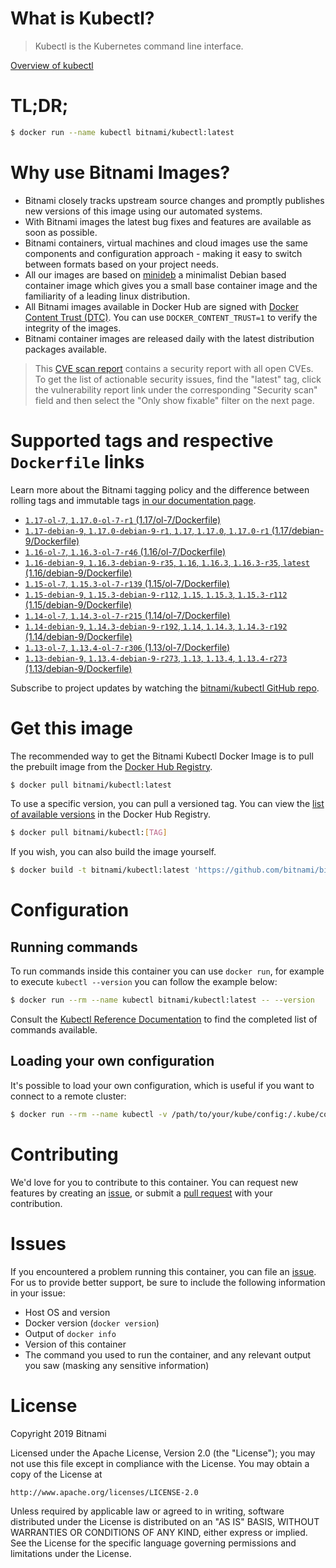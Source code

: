 
# What is Kubectl?

> Kubectl is the Kubernetes command line interface.

[Overview of kubectl](https://kubernetes.io/docs/reference/kubectl/overview/)

# TL;DR;

```bash
$ docker run --name kubectl bitnami/kubectl:latest
```

# Why use Bitnami Images?

* Bitnami closely tracks upstream source changes and promptly publishes new versions of this image using our automated systems.
* With Bitnami images the latest bug fixes and features are available as soon as possible.
* Bitnami containers, virtual machines and cloud images use the same components and configuration approach - making it easy to switch between formats based on your project needs.
* All our images are based on [minideb](https://github.com/bitnami/minideb) a minimalist Debian based container image which gives you a small base container image and the familiarity of a leading linux distribution.
* All Bitnami images available in Docker Hub are signed with [Docker Content Trust (DTC)](https://docs.docker.com/engine/security/trust/content_trust/). You can use `DOCKER_CONTENT_TRUST=1` to verify the integrity of the images.
* Bitnami container images are released daily with the latest distribution packages available.


> This [CVE scan report](https://quay.io/repository/bitnami/kubectl?tab=tags) contains a security report with all open CVEs. To get the list of actionable security issues, find the "latest" tag, click the vulnerability report link under the corresponding "Security scan" field and then select the "Only show fixable" filter on the next page.

# Supported tags and respective `Dockerfile` links

Learn more about the Bitnami tagging policy and the difference between rolling tags and immutable tags [in our documentation page](https://docs.bitnami.com/containers/how-to/understand-rolling-tags-containers/).


* [`1.17-ol-7`, `1.17.0-ol-7-r1` (1.17/ol-7/Dockerfile)](https://github.com/bitnami/bitnami-docker-kubectl/blob/1.17.0-ol-7-r1/1.17/ol-7/Dockerfile)
* [`1.17-debian-9`, `1.17.0-debian-9-r1`, `1.17`, `1.17.0`, `1.17.0-r1` (1.17/debian-9/Dockerfile)](https://github.com/bitnami/bitnami-docker-kubectl/blob/1.17.0-debian-9-r1/1.17/debian-9/Dockerfile)
* [`1.16-ol-7`, `1.16.3-ol-7-r46` (1.16/ol-7/Dockerfile)](https://github.com/bitnami/bitnami-docker-kubectl/blob/1.16.3-ol-7-r46/1.16/ol-7/Dockerfile)
* [`1.16-debian-9`, `1.16.3-debian-9-r35`, `1.16`, `1.16.3`, `1.16.3-r35`, `latest` (1.16/debian-9/Dockerfile)](https://github.com/bitnami/bitnami-docker-kubectl/blob/1.16.3-debian-9-r35/1.16/debian-9/Dockerfile)
* [`1.15-ol-7`, `1.15.3-ol-7-r139` (1.15/ol-7/Dockerfile)](https://github.com/bitnami/bitnami-docker-kubectl/blob/1.15.3-ol-7-r139/1.15/ol-7/Dockerfile)
* [`1.15-debian-9`, `1.15.3-debian-9-r112`, `1.15`, `1.15.3`, `1.15.3-r112` (1.15/debian-9/Dockerfile)](https://github.com/bitnami/bitnami-docker-kubectl/blob/1.15.3-debian-9-r112/1.15/debian-9/Dockerfile)
* [`1.14-ol-7`, `1.14.3-ol-7-r215` (1.14/ol-7/Dockerfile)](https://github.com/bitnami/bitnami-docker-kubectl/blob/1.14.3-ol-7-r215/1.14/ol-7/Dockerfile)
* [`1.14-debian-9`, `1.14.3-debian-9-r192`, `1.14`, `1.14.3`, `1.14.3-r192` (1.14/debian-9/Dockerfile)](https://github.com/bitnami/bitnami-docker-kubectl/blob/1.14.3-debian-9-r192/1.14/debian-9/Dockerfile)
* [`1.13-ol-7`, `1.13.4-ol-7-r306` (1.13/ol-7/Dockerfile)](https://github.com/bitnami/bitnami-docker-kubectl/blob/1.13.4-ol-7-r306/1.13/ol-7/Dockerfile)
* [`1.13-debian-9`, `1.13.4-debian-9-r273`, `1.13`, `1.13.4`, `1.13.4-r273` (1.13/debian-9/Dockerfile)](https://github.com/bitnami/bitnami-docker-kubectl/blob/1.13.4-debian-9-r273/1.13/debian-9/Dockerfile)

Subscribe to project updates by watching the [bitnami/kubectl GitHub repo](https://github.com/bitnami/bitnami-docker-kubectl).

# Get this image

The recommended way to get the Bitnami Kubectl Docker Image is to pull the prebuilt image from the [Docker Hub Registry](https://hub.docker.com/r/bitnami/kubectl).

```bash
$ docker pull bitnami/kubectl:latest
```

To use a specific version, you can pull a versioned tag. You can view the [list of available versions](https://hub.docker.com/r/bitnami/kubectl/tags/) in the Docker Hub Registry.

```bash
$ docker pull bitnami/kubectl:[TAG]
```

If you wish, you can also build the image yourself.

```bash
$ docker build -t bitnami/kubectl:latest 'https://github.com/bitnami/bitnami-docker-kubectl.git#master:1.16/debian-9'
```

# Configuration

## Running commands

To run commands inside this container you can use `docker run`, for example to execute `kubectl --version` you can follow the example below:

```bash
$ docker run --rm --name kubectl bitnami/kubectl:latest -- --version
```

Consult the [Kubectl Reference Documentation](https://kubernetes.io/docs/reference/generated/kubectl/kubectl-commands) to find the completed list of commands available.

## Loading your own configuration

It's possible to load your own configuration, which is useful if you want to connect to a remote cluster:

```bash
$ docker run --rm --name kubectl -v /path/to/your/kube/config:/.kube/config bitnami/kubectl:latest
```

# Contributing

We'd love for you to contribute to this container. You can request new features by creating an [issue](https://github.com/bitnami/bitnami-docker-kubectl/issues), or submit a [pull request](https://github.com/bitnami/bitnami-docker-kubectl/pulls) with your contribution.

# Issues

If you encountered a problem running this container, you can file an [issue](https://github.com/bitnami/bitnami-docker-kubectl/issues). For us to provide better support, be sure to include the following information in your issue:

- Host OS and version
- Docker version (`docker version`)
- Output of `docker info`
- Version of this container
- The command you used to run the container, and any relevant output you saw (masking any sensitive information)

# License

Copyright 2019 Bitnami

Licensed under the Apache License, Version 2.0 (the "License");
you may not use this file except in compliance with the License.
You may obtain a copy of the License at

    http://www.apache.org/licenses/LICENSE-2.0

Unless required by applicable law or agreed to in writing, software
distributed under the License is distributed on an "AS IS" BASIS,
WITHOUT WARRANTIES OR CONDITIONS OF ANY KIND, either express or implied.
See the License for the specific language governing permissions and
limitations under the License.
